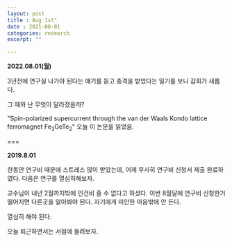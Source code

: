 ```yaml
---
layout: post
title : Aug 1st"
date : 2021-08-01
categories: research
excerpt: ""

---
```

 
 **2022.08.01(월)**
 
 3년전에 연구실 나가야 된다는 얘기를 듣고 충격을 받았다는 일기를 보니 감회가 새롭다.
 
 그 때와 난 무엇이 달라졌을까?
 
 "Spin-polarized supercurrent through the van der Waals Kondo lattice ferromagnet Fe$_3$GeTe$_2$"
 오늘 이 논문을 읽었음.
 
 
 
 ===
 
 
 **2019.8.01**
 
 한동안 연구비 때문에 스트레스 많이 받았는데, 어제 무사히 연구비 신청서 제출 완료하였다. 다음은 연구를 열심히해보자. 
 
 교수님이 내년 2월까지밖에 인건비 줄 수 없다고 하셨다. 이번 8월달에 연구비 신청한거 떨어지면 다른곳을 알아봐야 된다. 자기에게 미안한 마음밖에 안 든다. 
 
 열심히 해야 된다. 
 
 오늘 퇴근하면서는 서점에 들려보자. 